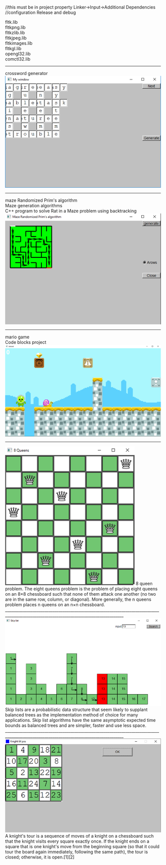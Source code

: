 //this must be in  project property Linker->Input->Additional Dependencies 
//configuration Release and debug

fltk.lib         <br />
fltkpng.lib      <br />
fltkzlib.lib     <br />
fltkjpeg.lib     <br />
fltkimages.lib   <br />
fltkgl.lib       <br />
opengl32.lib     <br />
comctl32.lib     <br />
__________________________________________________________________________________________________________________________________________
crossword generator<br/>
<img src="word_generator/id.jpg">
__________________________________________________________________________________________________________________________________________
maze Randomized Prim's algorithm<br/>
Maze generation algorithms <br/>
C++ program to solve Rat in a Maze problem using backtracking<br/>
<img src="maze Randomized Prim's algorithm/window.jpg">
__________________________________________________________________________________________________________________________________________
mario game <br/>
Code blocks project <br/>
<img src="mario/Resources/Untitled-2.jpg">
__________________________________________________________________________________________________________________________________________
<img src="8_queens_ver1/Resources/for_infor.jpg">
8 queen problem. The eight queens problem is the problem of placing eight queens on an 8×8 chessboard 
such that none of them attack one another (no two are in the same row, column, or diagonal). 
More generally, the n queens problem places n queens on an n×n chessboard. <br/>
__________________________________________________________________________________________________________________________________________
<img src="Skip_list_ver1/src/image.jpg">
Skip lists are a probabilistic data structure 
that seem likely to supplant balanced trees as the implementation method of choice for many applications. 
Skip list algorithms have the same asymptotic 
expected time bounds as balanced trees and are simpler, faster and use less space. <br/>
__________________________________________________________________________________________________________________________________________
<img src="knight_64pos/kimg.jpg">
A knight's tour is a sequence of moves of a knight on a chessboard such that the knight visits every square exactly once. 
If the knight ends on a square that is one knight's move from the beginning square (so that it could tour the board again immediately, 
following the same path), the tour is closed; otherwise, it is open.[1][2]
